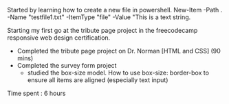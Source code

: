 Started by learning how to create a new file in powershell. New-Item -Path . -Name "testfile1.txt" -ItemType "file" -Value "This is a text string.

Starting my first go at the tribute page project in the freecodecamp responsive web design certification.
- Completed the tribute page project on Dr. Norman [HTML and CSS] (90 mins)
- Completed the survey form project
    - studied the box-size model. How to use box-size: border-box to ensure all items are aligned (especially text input)

Time spent : 6 hours